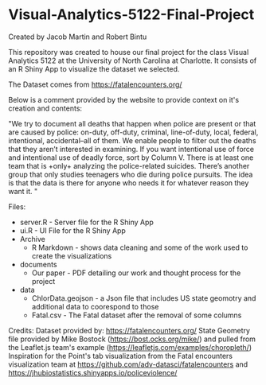 # Visual-Analytics-5122-Final-Project
Created by Jacob Martin and Robert Bintu

This repository was created to house our final project for the class Visual Analytics 5122 at the University of North Carolina at Charlotte.  It consists of an R Shiny App to visualize the dataset we selected.  

The Dataset comes from https://fatalencounters.org/

Below is a comment provided by the website to provide context on it's creation and contents: 

"We try to document all deaths that happen when police are present or that are caused by police: on-duty, off-duty, criminal, line-of-duty, local, federal, intentional, accidental–all of them. We enable people to filter out the deaths that they aren’t interested in examining. If you want intentional use of force and intentional use of deadly force, sort by Column V. There is at least one team that is +only+ analyzing the police-related suicides. There’s another group that only studies teenagers who die during police pursuits. The idea is that the data is there for anyone who needs it for whatever reason they want it. "

Files:
- server.R - Server file for the R Shiny App 
- ui.R - UI File for the R Shiny App 
- Archive
  - R Markdown - shows data cleaning and some of the work used to create the visualizations
- documents 
  - Our paper - PDF detailing our work and thought process for the project 
- data
  - ChlorData.geojson - a Json file that includes US state geomotry and additional data to coorespond to those
  - Fatal.csv - The Fatal dataset after the removal of some columns


Credits: 
Dataset provided by: https://fatalencounters.org/
State Geometry file provided by Mike Bostock (https://bost.ocks.org/mike/) and pulled from the Leaflet.js team's example (https://leafletjs.com/examples/choropleth/)
Inspiration for the Point's tab visualization from the Fatal encounters visualization team at https://github.com/adv-datasci/fatalencounters and https://jhubiostatistics.shinyapps.io/policeviolence/ 



